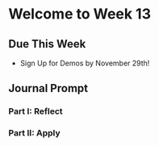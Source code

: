 # Welcome to Week 13

## Due This Week

* Sign Up for Demos by November 29th!
	
## Journal Prompt

### Part I: Reflect

### Part II: Apply